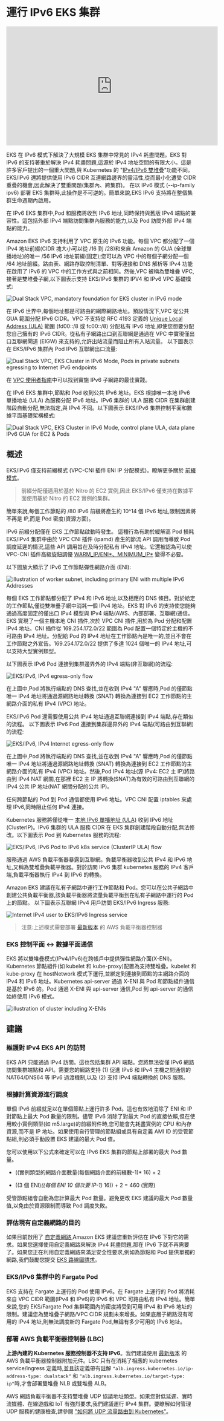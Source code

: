 # 運行 IPv6 EKS 集群

<iframe width="560" height="315" src="https://www.youtube.com/embed/zdXpTT0bZXo" title="YouTube video player" frameborder="0" allow="accelerometer; autoplay; clipboard-write; encrypted-media; gyroscope; picture-in-picture; web-share" allowfullscreen></iframe>

EKS 在 IPv6 模式下解決了大規模 EKS 集群中常見的 IPv4 耗盡問題。EKS 對 IPv6 的支持著重於解決 IPv4 耗盡問題,這源於 IPv4 地址空間的有限大小。這是許多客戶提出的一個重大問題,與 Kubernetes 的 "[IPv4/IPv6 雙堆疊](https://kubernetes.io/docs/concepts/services-networking/dual-stack/)"功能不同。
EKS/IPv6 還將提供使用 IPv6 CIDR 互連網路邊界的靈活性,從而最小化遭受 CIDR 重疊的機會,因此解決了雙重問題(集群內、跨集群)。
在以 IPv6 模式 (--ip-family ipv6) 部署 EKS 集群時,此操作是不可逆的。簡單來說,EKS IPv6 支持將在整個集群生命週期內啟用。

在 IPv6 EKS 集群中,Pod 和服務將收到 IPv6 地址,同時保持與舊版 IPv4 端點的兼容性。這包括外部 IPv4 端點訪問集群內服務的能力,以及 Pod 訪問外部 IPv4 端點的能力。

Amazon EKS IPv6 支持利用了 VPC 原生的 IPv6 功能。每個 VPC 都分配了一個 IPv4 地址前綴(CIDR 塊大小可以從 /16 到 /28)和來自 Amazon 的 GUA (全球單播地址)的唯一 /56 IPv6 地址前綴(固定);您可以為 VPC 中的每個子網分配一個 /64 地址前綴。路由表、網路存取控制清單、對等連接和 DNS 解析等 IPv4 功能在啟用了 IPv6 的 VPC 中的工作方式與之前相同。然後,VPC 被稱為雙堆疊 VPC,接著是雙堆疊子網,以下圖表示支持 EKS/IPv6 集群的 IPV4 和 IPv6 VPC 基礎模式:

![Dual Stack VPC, mandatory foundation for EKS cluster in IPv6 mode](./eks-ipv6-foundation.png)

在 IPv6 世界中,每個地址都是可路由的網際網路地址。預設情況下,VPC 從公共 GUA 範圍分配 IPv6 CIDR。VPC 不支持從 RFC 4193 定義的 [Unique Local Address (ULA)](https://en.wikipedia.org/wiki/Unique_local_address) 範圍 (fd00::/8 或 fc00::/8) 分配私有 IPv6 地址,即使您想要分配您自己擁有的 IPv6 CIDR。從私有子網路出口到互聯網是通過在 VPC 中實現僅出口互聯網閘道 (EIGW) 來支持的,允許出站流量而阻止所有入站流量。
以下圖表示在 EKS/IPv6 集群內 Pod IPv6 互聯網出口流量:

![Dual Stack VPC, EKS Cluster in IPv6 Mode, Pods in private subnets egressing to Internet IPv6 endpoints](./eks-egress-ipv6.png)

在 [VPC 使用者指南](https://docs.aws.amazon.com/whitepapers/latest/ipv6-on-aws/IPv6-on-AWS.html)中可以找到實施 IPv6 子網路的最佳實踐。

在 IPv6 EKS 集群中,節點和 Pod 收到公共 IPv6 地址。EKS 根據唯一本地 IPv6 單播地址 (ULA) 為服務分配 IPv6 地址。IPv6 集群的 ULA 服務 CIDR 在集群創建階段自動分配,無法指定,與 IPv4 不同。以下圖表示 EKS/IPv6 集群控制平面和數據平面基礎架構模式:

![Dual Stack VPC, EKS Cluster in IPv6 Mode, control plane ULA, data plane IPv6 GUA for EC2 & Pods](./eks-cluster-ipv6-foundation.png)

## 概述

EKS/IPv6 僅支持前綴模式 (VPC-CNI 插件 ENI IP 分配模式)。瞭解更多關於 [前綴模式](https://aws.github.io/aws-eks-best-practices/networking/prefix-mode/index_linux/)。
> 前綴分配僅適用於基於 Nitro 的 EC2 實例,因此 EKS/IPv6 僅支持在數據平面使用基於 Nitro 的 EC2 實例的集群。

簡單來說,每個工作節點的 /80 IPv6 前綴將產生約 10^14 個 IPv6 地址,限制因素將不再是 IP,而是 Pod 密度(資源方面)。

IPv6 前綴分配僅在 EKS 工作節點啟動時發生。
這種行為有助於緩解高 Pod 損耗 EKS/IPv4 集群中由於 VPC CNI 插件 (ipamd) 產生的節流 API 調用而導致 Pod 調度延遲的情況,這些 API 調用旨在及時分配私有 IPv4 地址。它還被認為可以使 VPC-CNI 插件高級旋鈕調優 [WARM_IP/ENI*、MINIMUM_IP*](https://github.com/aws/amazon-vpc-cni-k8s#warm_ip_target) 變得不必要。

以下圖放大顯示了 IPv6 工作節點彈性網路介面 (ENI):

![illustration of worker subnet, including primary ENI with multiple IPv6 Addresses](./image-2.png)

每個 EKS 工作節點都分配了 IPv4 和 IPv6 地址,以及相應的 DNS 條目。對於給定的工作節點,僅從雙堆疊子網中消耗一個 IPv4 地址。EKS 對 IPv6 的支持使您能夠通過高度固定的僅出口 IPv4 模型與 IPv4 端點(AWS、內部部署、互聯網)通信。EKS 實現了一個主機本地 CNI 插件,次於 VPC CNI 插件,用於為 Pod 分配和配置 IPv4 地址。CNI 插件從 169.254.172.0/22 範圍為 Pod 配置一個特定於主機的不可路由 IPv4 地址。分配給 Pod 的 IPv4 地址在工作節點內是唯一的,並且不會在工作節點之外宣告。169.254.172.0/22 提供了多達 1024 個唯一的 IPv4 地址,可以支持大型實例類型。

以下圖表示 IPv6 Pod 連接到集群邊界外的 IPv4 端點(非互聯網)的流程:

![EKS/IPv6, IPv4 egress-only flow](./eks-ipv4-snat-cni.png)

在上圖中,Pod 將執行端點的 DNS 查找,並在收到 IPv4 "A" 響應時,Pod 的僅節點唯一 IPv4 地址將通過源網路地址轉換 (SNAT) 轉換為連接到 EC2 工作節點的主網路介面的私有 IPv4 (VPC) 地址。

EKS/IPv6 Pod 還需要使用公共 IPv4 地址通過互聯網連接到 IPv4 端點,存在類似的流程。
以下圖表示 IPv6 Pod 連接到集群邊界外的 IPv4 端點(可路由到互聯網)的流程:

![EKS/IPv6, IPv4 Internet egress-only flow](./eks-ipv4-snat-cni-internet.png)

在上圖中,Pod 將執行端點的 DNS 查找,並在收到 IPv4 "A" 響應時,Pod 的僅節點唯一 IPv4 地址將通過源網路地址轉換 (SNAT) 轉換為連接到 EC2 工作節點的主網路介面的私有 IPv4 (VPC) 地址。然後,Pod IPv4 地址(源 IPv4: EC2 主 IP)將路由到 IPv4 NAT 網關,在那裡 EC2 主 IP 將轉換(SNAT)為有效的可路由到互聯網的 IPv4 公共 IP 地址(NAT 網關分配的公共 IP)。

任何跨節點的 Pod 到 Pod 通信都使用 IPv6 地址。VPC CNI 配置 iptables 來處理 IPv6,同時阻止任何 IPv4 連接。

Kubernetes 服務將僅從唯一 [本地 IPv6 單播地址 (ULA)](https://datatracker.ietf.org/doc/html/rfc4193) 收到 IPv6 地址(ClusterIP)。IPv6 集群的 ULA 服務 CIDR 在 EKS 集群創建階段自動分配,無法修改。以下圖表示 Pod 到 Kubernetes 服務的流程:

![EKS/IPv6, IPv6 Pod to IPv6 k8s service (ClusterIP ULA) flow](./Pod-to-service-ipv6.png)

服務通過 AWS 負載平衡器暴露到互聯網。負載平衡器收到公共 IPv4 和 IPv6 地址,又稱為雙堆疊負載平衡器。對於訪問 IPv6 集群 kubernetes 服務的 IPv4 客戶端,負載平衡器執行 IPv4 到 IPv6 的轉換。

Amazon EKS 建議在私有子網路中運行工作節點和 Pod。您可以在公共子網路中創建公共負載平衡器,該負載平衡器將流量負載平衡到在私有子網路中運行的 Pod 上的節點。
以下圖表示互聯網 IPv4 用戶訪問 EKS/IPv6 Ingress 服務:

![Internet IPv4 user to EKS/IPv6 Ingress service](./ipv4-internet-to-eks-ipv6.png)

> 注意:上述模式需要部署 [最新版本](https://kubernetes-sigs.github.io/aws-load-balancer-controller) 的 AWS 負載平衡器控制器

### EKS 控制平面 <-> 數據平面通信

EKS 將以雙堆疊模式(IPv4/IPv6)在跨帳戶中提供彈性網路介面(X-ENI)。Kubernetes 節點組件(如 kubelet 和 kube-proxy)配置為支持雙堆疊。kubelet 和 kube-proxy 在 hostNetwork 模式下運行,並綁定到連接到節點的主網路介面的 IPv4 和 IPv6 地址。Kubernetes api-server 通過 X-ENI 與 Pod 和節點組件通信是基於 IPv6 的。Pod 通過 X-ENI 與 api-server 通信,Pod 到 api-server 的通信始終使用 IPv6 模式。

![illustration of cluster including X-ENIs](./image-5.png)

## 建議

### 維護對 IPv4 EKS API 的訪問

EKS API 只能通過 IPv4 訪問。這也包括集群 API 端點。您將無法從僅 IPv6 網路訪問集群端點和 API。需要您的網路支持 (1) 促進 IPv6 和 IPv4 主機之間通信的 NAT64/DNS64 等 IPv6 過渡機制,以及 (2) 支持 IPv4 端點轉換的 DNS 服務。

### 根據計算資源進行調度

單個 IPv6 前綴就足以在單個節點上運行許多 Pod。這也有效地消除了 ENI 和 IP 對節點上最大 Pod 數量的限制。儘管 IPv6 消除了對最大 Pod 的直接依賴,但在使用較小實例類型(如 m5.large)的前綴附件時,您可能會先耗盡實例的 CPU 和內存資源,而不是 IP 地址。如果使用自行管理的節點組或具有自定義 AMI ID 的受管節點組,則必須手動設置 EKS 建議的最大 Pod 值。

您可以使用以下公式來確定可以在 IPv6 EKS 集群的節點上部署的最大 Pod 數量。

* ((實例類型的網路介面數量(每個網路介面的前綴數-1)* 16) + 2

* ((3 個 ENI)*((每個 ENI 10 個次要 IP-1)* 16)) + 2 = 460 (實際)

受管節點組會自動為您計算最大 Pod 數量。避免更改 EKS 建議的最大 Pod 數量值,以免由於資源限制而導致 Pod 調度失敗。

### 評估現有自定義網路的目的

如果目前啟用了 [自定義網路](https://aws.github.io/aws-eks-best-practices/networking/custom-networking/),Amazon EKS 建議您重新評估在 IPv6 下對它的需求。如果您選擇使用自定義網路來解決 IPv4 耗盡問題,那在 IPv6 下就不再需要了。如果您正在利用自定義網路來滿足安全性要求,例如為節點和 Pod 提供單獨的網路,我們鼓勵您提交 [EKS 路線圖請求](https://github.com/aws/containers-roadmap/issues)。

### EKS/IPv6 集群中的 Fargate Pod

EKS 支持在 Fargate 上運行的 Pod 使用 IPv6。在 Fargate 上運行的 Pod 將消耗來自 VPC CIDR 範圍(IPv4 和 IPv6)的 IPv6 和 VPC 可路由私有 IPv4 地址。簡單來說,您的 EKS/Fargate Pod 集群範圍內的密度將受到可用 IPv4 和 IPv6 地址的限制。建議您為雙堆疊子網路/VPC CIDR 規劃未來增長。如果底層子網路沒有可用的 IPv4 地址,則無法調度新的 Fargate Pod,無論有多少可用的 IPv6 地址。

### 部署 AWS 負載平衡器控制器 (LBC)

**上游內建的 Kubernetes 服務控制器不支持 IPv6**。我們建議使用 [最新版本](https://kubernetes-sigs.github.io/aws-load-balancer-controller) 的 AWS 負載平衡器控制器附加元件。LBC 只有在消耗了相應的 kubernetes service/ingress 定義時,並且該定義帶有註解 `"alb.ingress.kubernetes.io/ip-address-type: dualstack"` 和 `"alb.ingress.kubernetes.io/target-type: ip"`時,才會部署雙堆疊 NLB 或雙堆疊 ALB。

AWS 網路負載平衡器不支持雙堆疊 UDP 協議地址類型。如果您對低延遲、實時流媒體、在線遊戲和 IoT 有強烈要求,我們建議運行 IPv4 集群。要瞭解如何管理 UDP 服務的健康檢查,請參閱 ["如何將 UDP 流量路由到 Kubernetes"](https://aws.amazon.com/blogs/containers/how-to-route-udp-traffic-into-kubernetes/)。
